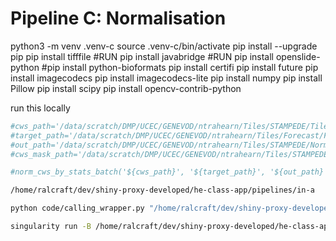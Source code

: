 # Pipeline C: Normalisation

python3 -m venv .venv-c
source .venv-c/bin/activate
pip install --upgrade pip
pip install tifffile
#RUN pip install javabridge
#RUN pip install openslide-python
#pip install python-bioformats
pip install certifi
pip install future
pip install imagecodecs
pip install imagecodecs-lite
pip install numpy
pip install Pillow
pip install scipy
pip install opencv-contrib-python

run this locally
```bash
#cws_path='/data/scratch/DMP/UCEC/GENEVOD/ntrahearn/Tiles/STAMPEDE/Tiles_temp'
#target_path='/data/scratch/DMP/UCEC/GENEVOD/ntrahearn/Tiles/Forecast/Final/Tiles_Norm/IM1012S4.czi'
#out_path='/data/scratch/DMP/UCEC/GENEVOD/ntrahearn/Tiles/STAMPEDE/Norm2_temp'
#cws_mask_path='/data/scratch/DMP/UCEC/GENEVOD/ntrahearn/Tiles/STAMPEDE/Masks'

#norm_cws_by_stats_batch('${cws_path}', '${target_path}', '${out_path}', '${cws_mask_path}', '${target_mask_path}', file_pattern='*.*')"

/home/ralcraft/dev/shiny-proxy-developed/he-class-app/pipelines/in-a

python code/calling_wrapper.py "/home/ralcraft/dev/shiny-proxy-developed/he-class-app/pipelines/out-a" "/home/ralcraft/dev/shiny-proxy-developed/he-class-app/pipelines/out-c/c.czi" "/home/ralcraft/dev/shiny-proxy-developed/he-class-app/pipelines/out-c" "" "" "*.*"

singularity run -B /home/ralcraft/dev/shiny-proxy-developed/he-class-app/pipelines/out-a:/input -B /home/ralcraft/dev/shiny-proxy-developed/he-class-app/pipelines/out-c:/output docker://icrsc/he-class-norm /input /output/c.czi /output "" "" "*.*"
```